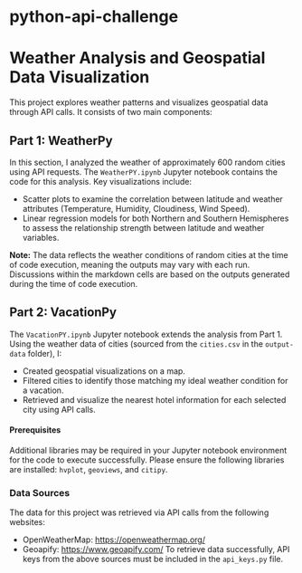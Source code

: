 # python-api-challenge

# Weather Analysis and Geospatial Data Visualization

This project explores weather patterns and visualizes geospatial data through API calls.  It consists of two main components:

## Part 1: WeatherPy
In this section, I analyzed the weather of approximately 600 random cities using API requests. The `WeatherPY.ipynb` Jupyter notebook contains the code for this analysis. Key visualizations include:
- Scatter plots to examine the correlation between latitude and weather attributes (Temperature, Humidity, Cloudiness, Wind Speed).
- Linear regression models for both Northern and Southern Hemispheres to assess the relationship strength between latitude and weather variables.

**Note:** The data reflects the weather conditions of random cities at the time of code execution, meaning the outputs may vary with each run. Discussions within the markdown cells are based on the outputs generated during the time of code execution.

## Part 2: VacationPy
The `VacationPY.ipynb` Jupyter notebook extends the analysis from Part 1. Using the weather data of cities (sourced from the `cities.csv` in the `output-data` folder), I:
- Created geospatial visualizations on a map. 
- Filtered cities to identify those matching my ideal weather condition for a vacation.
- Retrieved and visualize the nearest hotel information for each selected city using API calls.

#### Prerequisites
Additional libraries may be required in your Jupyter notebook environment for the code to execute successfully. Please ensure the following libraries are installed: `hvplot`, `geoviews`, and `citipy`.

### Data Sources
The data for this project was retrieved via API calls from the following websites:
- OpenWeatherMap: https://openweathermap.org/
- Geoapify: https://www.geoapify.com/
To retrieve data successfully, API keys from the above sources must be included in the `api_keys.py` file.



